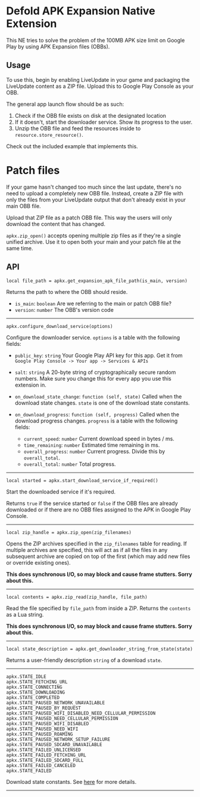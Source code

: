 # Defold APK Expansion Native Extension

This NE tries to solve the problem of the 100MB APK size limit on Google Play by
using APK Expansion files (OBBs).

## Usage

To use this, begin by enabling LiveUpdate in your game and packaging the LiveUpdate
content as a ZIP file. Upload this to Google Play Console as your OBB.

The general app launch flow should be as such:
1. Check if the OBB file exists on disk at the designated location
2. If it doesn't, start the downloader service. Show its progress to the user.
3. Unzip the OBB file and feed the resources inside to `resource.store_resource()`.

Check out the included example that implements this.

# Patch files

If your game hasn't changed too much since the last update, there's no need
to upload a completely new OBB file. Instead, create a ZIP file with only the
files from your LiveUpdate output that don't already exist in your main OBB file.

Upload that ZIP file as a patch OBB file. This way the users will only download
the content that has changed.

`apkx.zip_open()` accepts opening multiple zip files as if they're a single
unified archive. Use it to open both your main and your patch file at the same
time.

## API

```
local file_path = apkx.get_expansion_apk_file_path(is_main, version)
```

Returns the path to where the OBB should reside.

* `is_main`: `boolean` Are we referring to the main or patch OBB file?
* `version`: `number` The OBB's version code

-----

```
apkx.configure_download_service(options)
```

Configure the downloader service. `options` is a table with the following fields:

* `public_key`: `string` Your Google Play API key for this app. Get it from
`Google Play Console -> Your app -> Services & APIs`
* `salt`: `string` A 20-byte string of cryptographically secure random numbers.
Make sure you change this for every app you use this extension in.
* `on_download_state_change`: `function (self, state)` Called when the download state
changes. `state` is one of the download state constants.
* `on_download_progress`: `function (self, progress)` Called when the download progress
changes. `progress` is a table with the following fields:

  * `current_speed`: `number` Current download speed in bytes / ms.
  * `time_remaining`: `number` Estimated time remaining in ms.
  * `overall_progress`: `number` Current progress. Divide this by `overall_total`.
  * `overall_total`: `number` Total progress.

-----

```
local started = apkx.start_download_service_if_required()
```

Start the downloaded service if it's required.

Returns `true` if the service started or `false` if the OBB files are already
downloaded or if there are no OBB files assigned to the APK in Google Play Console.

-----

```
local zip_handle = apkx.zip_open(zip_filenames)
```

Opens the ZIP archives specified in the `zip_filenames` table for reading. If
multiple archives are specified, this will act as if all the files in any subsequent
archive are copied on top of the first (which may add new files or override
existing ones).

**This does synchronous I/O, so may block and cause frame stutters. Sorry about this.**

-----

```
local contents = apkx.zip_read(zip_handle, file_path)
```

Read the file specified by `file_path` from inside a ZIP. Returns the `contents`
as a Lua string.

**This does synchronous I/O, so may block and cause frame stutters. Sorry about this.**

---

```
local state_description = apkx.get_downloader_string_from_state(state)
```

Returns a user-friendly description `string` of a download `state`.

-----

```
apkx.STATE_IDLE
apkx.STATE_FETCHING_URL
apkx.STATE_CONNECTING
apkx.STATE_DOWNLOADING
apkx.STATE_COMPLETED
apkx.STATE_PAUSED_NETWORK_UNAVAILABLE
apkx.STATE_PAUSED_BY_REQUEST
apkx.STATE_PAUSED_WIFI_DISABLED_NEED_CELLULAR_PERMISSION
apkx.STATE_PAUSED_NEED_CELLULAR_PERMISSION
apkx.STATE_PAUSED_WIFI_DISABLED
apkx.STATE_PAUSED_NEED_WIFI
apkx.STATE_PAUSED_ROAMING
apkx.STATE_PAUSED_NETWORK_SETUP_FAILURE
apkx.STATE_PAUSED_SDCARD_UNAVAILABLE
apkx.STATE_FAILED_UNLICENSED
apkx.STATE_FAILED_FETCHING_URL
apkx.STATE_FAILED_SDCARD_FULL
apkx.STATE_FAILED_CANCELED
apkx.STATE_FAILED
```

Download state constants. See [here](https://github.com/google/play-apk-expansion/blob/master/apkx_library/src/com/google/android/vending/expansion/downloader/IDownloaderClient.java) for more details.

-----


